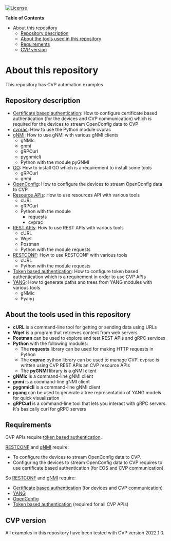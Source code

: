 [![License](https://img.shields.io/badge/license-Apache%202.0-brightgreen.svg)](https://github.com/ksator/cvp-automation/blob/master/LICENSE)

**Table of Contents**

- [About this repository](#about-this-repository)
  - [Repository description](#repository-description)
  - [About the tools used in this repository](#about-the-tools-used-in-this-repository)
  - [Requirements](#requirements)
  - [CVP version](#cvp-version)

# About this repository

This repository has CVP automation examples

## Repository description

- [Certificate based authentication](Certificate%20based%20authentication): How to configure certificate based authentication (for the devices and CVP communication) which is required for the devices to stream OpenConfig data to CVP
- [cvprac](cvprac/): How to use the Python module cvprac
- [gNMI](gNMI/): How to use gNMI with various gNMI clients
  - gNMIc
  - gnmi
  - gRPCurl
  - pygnmicli
  - Python with the module pyGNMI
- [GO](GO.md): How to install GO which is a requirement to install some tools
  - gRPCurl
  - gnmi
- [OpenConfig](OpenConfig/): How to configure the devices to stream OpenConfig data to CVP
- [Resource APIs](Resource%20APIs/): How to use resources API with various tools
  - cURL
  - gRPCurl
  - Python with the module
    - requests
    - cvprac
- [REST APIs](REST%20APIs/): How to use REST APIs with various tools
  - cURL
  - Wget
  - Postman
  - Python with the module requests
- [RESTCONF](RESTCONF/): How to use RESTCONF with various tools
  - cURL
  - Python with the module requests
- [Token based authentication](Token%20based%20authentication/): How to configure token based authentication which is a requirement in order to use CVP APIs
- [YANG](YANG/): How to generate paths and trees from YANG modules with various tools
  - gNMIc
  - Pyang

## About the tools used in this repository

- **cURL** is a command-line tool for getting or sending data using URLs
- **Wget** is a program that retrieves content from web servers
- **Postman** can be used to explore and test REST APIs and gRPC services
- **Python** with the following modules:
  - The **requests** library can be used for making HTTP requests in Python
  - The **cvprac** python library can be used to manage CVP. cvprac is written using CVP REST APIs an CVP resource APIs
  - The **pyGNMI** library is a gNMI client
- **gNMIc** is a command-line gNMI client
- **gnmi** is a command-line gNMI client
- **pygnmicli** is a command-line gNMI client
- **pyang** can be used to generate a tree representation of YANG models for quick visualization
- **gRPCurl** is a command-line tool that lets you interact with gRPC servers. It's basically curl for gRPC servers  

## Requirements

CVP APIs require [token based authentication](Token%20based%20authentication).  

[RESTCONF](RESTCONF) and [gNMI](gNMI) require:

- To configure the devices to stream OpenConfig data to CVP.
- Configuring the devices to stream OpenConfig data to CVP requires to use certificate based authentication (for EOS and CVP communication).
  
So [RESTCONF](RESTCONF) and [gNMI](gNMI) require:

- [Certificate based authentication](Certificate%20based%20authentication/) (for devices and CVP communication)
- [YANG](YANG)
- [OpenConfig](OpenConfig)
- [Token based authentication](Token%20based%20authentication) (required for all CVP APIs)

## CVP version

All examples in this repository have been tested with CVP version 2022.1.0.
